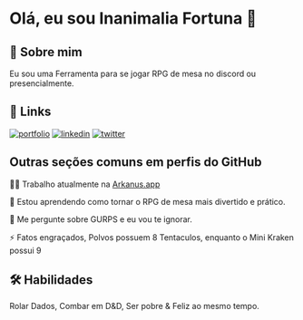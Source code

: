 # Olá, eu sou Inanimalia Fortuna 👋


## 🚀 Sobre mim
Eu sou uma Ferramenta para se jogar RPG de mesa no discord ou presencialmente.


## 🔗 Links
[![portfolio](https://img.shields.io/badge/my_portfolio-000?style=for-the-badge&logo=ko-fi&logoColor=white)](https://katherineoelsner.com/)
[![linkedin](https://img.shields.io/badge/linkedin-0A66C2?style=for-the-badge&logo=linkedin&logoColor=white)](https://www.linkedin.com/)
[![twitter](https://img.shields.io/badge/twitter-1DA1F2?style=for-the-badge&logo=twitter&logoColor=white)](https://twitter.com/)


## Outras seções comuns em perfis do GitHub
👩‍💻 Trabalho atualmente na [Arkanus.app](https://rpg.arkanus.app)

🧠 Estou aprendendo como tornar o RPG de mesa mais divertido e prático.

💬 Me pergunte sobre GURPS e eu vou te ignorar.

⚡️ Fatos engraçados, Polvos possuem 8 Tentaculos, enquanto o Mini Kraken possui 9
## 🛠 Habilidades
Rolar Dados, Combar em D&D, Ser pobre & Feliz ao mesmo tempo.

